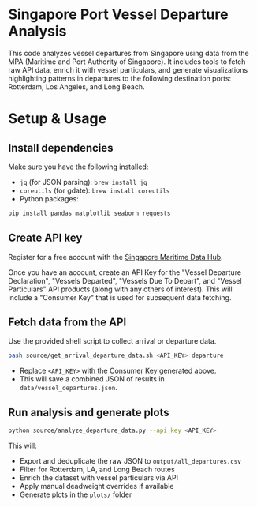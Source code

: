 # Singapore Port Vessel Departure Analysis

This code analyzes vessel departures from Singapore using data from the MPA (Maritime and Port Authority of Singapore). It includes tools to fetch raw API data, enrich it with vessel particulars, and generate visualizations highlighting patterns in departures to the following destination ports: Rotterdam, Los Angeles, and Long Beach.

# Setup & Usage

## Install dependencies

Make sure you have the following installed:
* `jq` (for JSON parsing): `brew install jq`
* `coreutils` (for gdate): `brew install coreutils`
* Python packages:

```bash
pip install pandas matplotlib seaborn requests
```

## Create API key

Register for a free account with the [Singapore Maritime Data Hub](https://sg-mdh.mpa.gov.sg/). 

Once you have an account, create an API Key for the "Vessel Departure Declaration", "Vessels Departed", "Vessels Due To Depart", and "Vessel Particulars" API products (along with any others of interest). This will include a "Consumer Key" that is used for subsequent data fetching.

## Fetch data from the API

Use the provided shell script to collect arrival or departure data.

```bash
bash source/get_arrival_departure_data.sh <API_KEY> departure
```

* Replace `<API_KEY>` with the Consumer Key generated above.
* This will save a combined JSON of results in `data/vessel_departures.json`.

## Run analysis and generate plots

```bash
python source/analyze_departure_data.py --api_key <API_KEY>
```

This will:

* Export and deduplicate the raw JSON to `output/all_departures.csv`
* Filter for Rotterdam, LA, and Long Beach routes
* Enrich the dataset with vessel particulars via API
* Apply manual deadweight overrides if available
* Generate plots in the `plots/` folder
